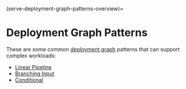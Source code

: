 (serve-deployment-graph-patterns-overview)=

# Deployment Graph Patterns

These are some common [deployment graph](serve-deployment-graphs) patterns that can support complex workloads: 

- [Linear Pipeline](deployment-graph-patterns/linear_pipeline.md)
- [Branching Input](deployment-graph-patterns/branching_input.md)
- [Conditional](deployment-graph-patterns/conditional.md)
